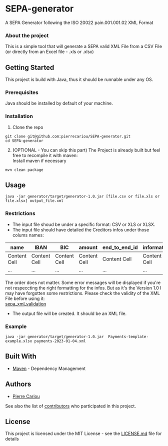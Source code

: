 # SEPA-generator

A SEPA Generator following the ISO 20022 pain.001.001.02 XML Format

### About the project

This is a simple tool that will generate a SEPA valid XML File from a CSV File (or directly from an Excel file - .xls or .xlsx)

## Getting Started

This project is build with Java, thus it should be runnable under any OS.

### Prerequisites

Java should be installed by default of your machine.

### Installation

1. Clone the repo
```
git clone git@github.com:pierrecariou/SEPA-generator.git
cd SEPA-generator
```
2. (OPTIONAL - You can skip this part) The Project is already built but feel free to recompile it with maven: \
Install maven if necessary
```
mvn clean package
```
## Usage

```
java -jar generator/target/generator-1.0.jar [file.csv or file.xls or file.xlsx] output_file.xml
``` 
### Restrictions

- The input file shoud be under a specific format: CSV or XLS or XLSX.
- The input file should have detailed the Creditors infos under those colums names:

| name          | IBAN          | BIC           | amount        | end_to_end_id | information   |
| ------------- | ------------- | ------------- | ------------- | ------------- | ------------- |
| Content Cell  | Content Cell  | Content Cell  | Content Cell  | Content Cell  | Content Cell  |
| ...           | ...           | ...           | ...           | ...           | ...           |

The order does not matter.
Some error messages will be displayed if you're not respeccting the right formatting for the infos.
But as it's the Version 1.0 I may have forgotten some restrictions. Please check the validity of the XML File before using it: \
[sepa_xml_validation](https://www.mobilefish.com/services/sepa_xml_validation/sepa_xml_validation.php)

- The output file will be created. It should be an XML file.

### Example
```
java -jar generator/target/generator-1.0.jar  Payments-template-example.xlsx payments-2023-01-04.xml
```

## Built With
* [Maven](https://maven.apache.org/) - Dependency Management 

## Authors

* [Pierre Cariou](https://github.com/pierrecariou)

See also the list of [contributors](https://github.com/pierrecariou/SEPA-generator/contributors) who participated in this project.

## License

This project is licensed under the MIT License - see the [LICENSE.md](LICENSE.md) file for details
